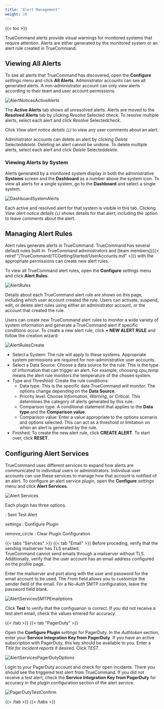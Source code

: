 ```yaml
---
title: "Alert Management"
weight: 10
---
```


{{< toc >}}

TrueCommand alerts provide visual warnings for monitored systems that require attention.
Alerts are either generated by the monitored system or an alert rule created in TrueCommand.

## Viewing All Alerts

To see all alerts that TrueCommand has discovered, open the **Configure** <i class="material-icons" aria-hidden="true" title="Settings">settings</i> menu and click **All Alerts**.
Administrator accounts can see all generated alerts.
A non-administrator account can only view alerts according to their team and user account permissions.

![AlertNoticesActiveAlerts](/images/TrueCommand/2.0/AlertNoticesActiveAlerts.png "Active Alerts")

The **Active Alerts** tab shows all unresolved alerts.
Alerts are moved to the **Resolved Alerts** tab by clicking *Resolve* Selected <i class="material-icons" aria-hidden="true" title="Check">check</i>.
To resolve multiple alerts, select each alert and click *Resolve* Selected<i class="material-icons" aria-hidden="true" title="Check">check</i>.

Click *View alert notice details (`i`)* to view any user comments about an alert.

Administrator accounts can delete an alert by clicking *Delete* Selected<i class="material-icons" aria-hidden="true" title="Delete">delete</i>.
Deleting an alert cannot be undone.
To delete multiple alerts, select each alert and click *Delete* Selected<i class="material-icons" aria-hidden="true" title="Delete">delete</i>.

### Viewing Alerts by System

Alerts generated by a monitored system display in both the administrative **Systems** screen and the **Dashboard** as a number above the system icon.
To view all alerts for a single system, go to the **Dashboard** and select a single system.

![DashboardSystemAlerts](/images/TrueCommand/2.0/DashboardSystemAlerts.png "Dashboard: System Alerts")

Each active and resolved alert for that system is visible in this tab.
Clicking *View alert notice details (`i`)* shows details for that alert, including the option to leave comments about the alert.

## Managing Alert Rules

Alert rules generate alerts in TrueCommand.
TrueCommand has several default rules built in.
TrueCommand administrators and [team members]({{< relref "/TrueCommand/TCGettingStarted/UserAccounts.md" >}}) with the appropriate permissions can create new alert rules.

To view all TrueCommand alert rules, open the **Configure** <i class="material-icons" aria-hidden="true" title="Settings">settings</i> menu and click **Alert Rules**.

![AlertRules](/images/TrueCommand/2.0/AlertRules.png "Alert Rules")

Details about each TrueCommand alert rule are shown on this page, including which user account created the rule.
Users can activate, suspend, edit, or delete alert rules using either an administrator account, or the account that created the rule.

Users can create new TrueCommand alert rules to monitor a wide variety of system information and generate a TrueCommand alert if specific conditions occur.
To create a new alert rule, click **+ NEW ALERT RULE** and follow the creation wizard:

![AlertRulesCreate](/images/TrueCommand/2.0/AlertRulesCreate.png "Create new Alert Rule")

* Select a System: The rule will apply to these systems.
  Appropriate system permissions are required for non-administrative user accounts.
* Select a Data Source: Choose a data source for the rule.
  This is the type of information that can trigger an alert.
  For example, choosing *cpu_temp* means the alert rule monitors the temperature of the chosen system.
* Type and Threshold: Create the rule conditions:
  * Data type: This is the specific data TrueCommand will monitor.
    The options change depending on the **Data Source**.
  * Priority level: Choose *Information*, *Warning*, or *Critical*.
    This determines the category of alerts generated by this rule.
  * Comparison type: A conditional statement that applies to the **Data type** and the **Comparison value**.
  * Comparison value: Enter a value appropriate to the options scenario and options selected.
    This can act as a threshold or limitation on when an alert is generated by the rule.
* Finished: To create the new alert rule, click **CREATE ALERT**. To start over, click **RESET**.

## Configuring Alert Services

TrueCommand uses different services to expand how alerts are communicated to individual users or administrators.
Individual user accounts can use these services to manage how that account is notified of an alert.
To configure an alert service plugin, open the **Configure** <i class="material-icons" aria-hidden="true" title="Settings">settings</i> menu and click **Alert Services**.

![Alert Services](/images/TrueCommand/2.0/AlertServices.png "Alert Services")

Each plugin has three options.

<mat-icon _ngcontent-ath-c575="" role="img" fontset="mdi" fonticon="mdi-test-tube" class="mat-icon notranslate mdi mdi-test-tube mat-icon-no-color" aria-hidden="true" ng-reflect-font-set="mdi" ng-reflect-font-icon="mdi-test-tube"></mat-icon> : Sent Test Alert

<i class="material-icons" aria-hidden="true" title="Settings">settings</i> : Configure Plugin

<mat-icon _ngcontent-ath-c200="" role="img" class="mat-icon notranslate material-icons mat-icon-no-color" aria-hidden="true">remove_circle</mat-icon> : Clear Plugin Configuration


{{< tabs "Services" >}}
{{< tab "Email" >}}
Before proceding, verify that the sending mailserver has TLS enabled.  
TrueCommand cannot send emails through a mailserver without TLS.
Additionally, verify that the user account has an email address configured on the profile page.

Enter the mailserver and port along with the user and password for the email account to be used.
The *From* field allows you to customize the sender field of the email.
For a *No-Auth* SMTP configuration, leave the password field blank.

![AlertServicesSMTPEmailptions](/images/TrueCommand/2.0/AlertServicesSMTPEmailptions.png "Alert Services: SMTP Email options")

Click **Test** to verify that the configuarion is correct.
If you did not receive a test alert email, check the values entered for accuracy.

{{< /tab >}}
{{< tab "PagerDuty" >}}

Open the **Configure Plugin** <i class="material-icons" aria-hidden="true" title="Settings">settings</i> for PagerDuty.  In the
*Authtoken* section, enter your **Service Integration Key from PagerDuty**.  If you have an active subscription with PagerDuty, this key should be available to you. 
Enter a *Title for incident reports* if desired. Click *TEST*.

![AlertServicesPagerDutyOptions](/images/TrueCommand/2.0/AlertServicesPagerDutyOptions.png "Alert Services: Pager Duty options")

Login to your PagerDuty account and check for open incidents.
There you should see the triggered test alert from TrueCommand.
If you did not receive a test alert, check the **Service Integration Key from PagerDuty** for accuracy in the plugin configuration section of the alert service.

![PagerDutyTestConfirm](/images/TrueCommand/2.0/PagerDutyTestConfirm.png "Confirming the Pager Duty test")

{{< /tab >}}
{{< /tabs >}}







